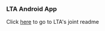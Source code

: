 ### LTA Android App

Click [here](https://github.com/HumlabLu/HumlabLu) to go to LTA's joint readme

